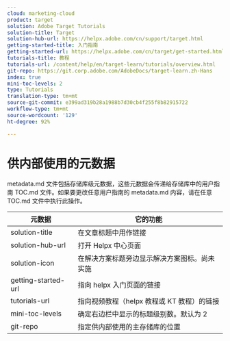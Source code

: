 ```yaml
---
cloud: marketing-cloud
product: target
solution: Adobe Target Tutorials
solution-title: Target
solution-hub-url: https://helpx.adobe.com/cn/support/target.html
getting-started-title: 入门指南
getting-started-url: https://helpx.adobe.com/cn/target/get-started.html
tutorials-title: 教程
tutorials-url: /content/help/en/target-learn/tutorials/overview.html
git-repo: https://git.corp.adobe.com/AdobeDocs/target-learn.zh-Hans
index: true
mini-toc-levels: 2
type: Tutorials
translation-type: tm+mt
source-git-commit: e399ad319b28a1988b7d30cb4f255f8b82915722
workflow-type: tm+mt
source-wordcount: '129'
ht-degree: 92%

---
```



# 供内部使用的元数据

metadata.md 文件包括存储库级元数据，这些元数据会传递给存储库中的用户指南 TOC.md 文件。如果要更改任意用户指南的 metadata.md 内容，请在任意 TOC.md 文件中执行此操作。

| 元数据 | 它的功能 |
|--- |--- |
| solution-title | 在文章标题中用作链接 |
| solution-hub-url | 打开 Helpx 中心页面 |
| solution-icon | 在解决方案标题旁边显示解决方案图标。尚未实施 |
| getting-started-url | 指向 helpx 入门页面的链接 |
| tutorials-url | 指向视频教程（helpx 教程或 KT 教程）的链接 |
| mini-toc-levels | 确定右边栏中显示的标题级别数。默认为 2 |
| git-repo | 指定供内部使用的主存储库的位置 |
